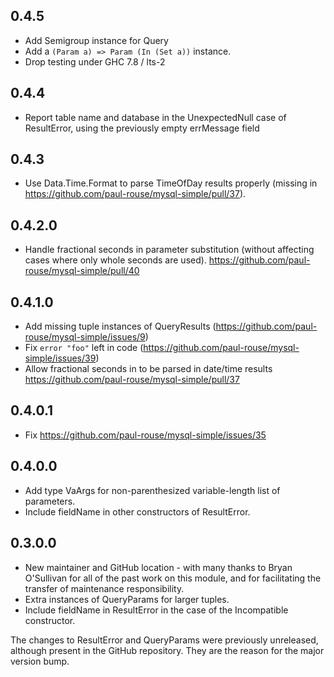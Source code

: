 ## 0.4.5

* Add Semigroup instance for Query
* Add a `(Param a) => Param (In (Set a))` instance.
* Drop testing under GHC 7.8 / lts-2

## 0.4.4

* Report table name and database in the UnexpectedNull case of ResultError, using the previously empty errMessage field

## 0.4.3

* Use Data.Time.Format to parse TimeOfDay results properly (missing in https://github.com/paul-rouse/mysql-simple/pull/37).

## 0.4.2.0

* Handle fractional seconds in parameter substitution (without affecting cases where only whole seconds are used).  https://github.com/paul-rouse/mysql-simple/pull/40

## 0.4.1.0

* Add missing tuple instances of QueryResults (https://github.com/paul-rouse/mysql-simple/issues/9)
* Fix `error "foo"` left in code (https://github.com/paul-rouse/mysql-simple/issues/39)
* Allow fractional seconds in to be parsed in date/time results https://github.com/paul-rouse/mysql-simple/pull/37

## 0.4.0.1

* Fix https://github.com/paul-rouse/mysql-simple/issues/35

## 0.4.0.0

* Add type VaArgs for non-parenthesized variable-length list of parameters.
* Include fieldName in other constructors of ResultError.

## 0.3.0.0

* New maintainer and GitHub location - with many thanks to Bryan O'Sullivan for all of the past work on this module, and for facilitating the transfer of maintenance responsibility.
* Extra instances of QueryParams for larger tuples.
* Include fieldName in ResultError in the case of the Incompatible constructor.

The changes to ResultError and QueryParams were previously unreleased,
although present in the GitHub repository.  They are the reason for the
major version bump.
